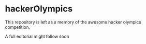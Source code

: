 hackerOlympics
==============
This repository is left as a memory of the awesome hacker olympics competition.

A full editorial might follow soon